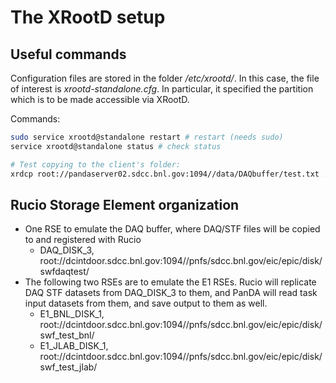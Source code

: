 # The XRootD setup

## Useful commands

Configuration files are stored in the folder _/etc/xrootd/_. In this case, the file of interest is _xrootd-standalone.cfg_.
In particular, it specified the partition which is to be made accessible via XRootD.

Commands:

```bash
sudo service xrootd@standalone restart # restart (needs sudo)
service xrootd@standalone status # check status

# Test copying to the client's folder:
xrdcp root://pandaserver02.sdcc.bnl.gov:1094//data/DAQbuffer/test.txt .
```

## Rucio Storage Element organization

* One RSE to emulate the DAQ buffer, where DAQ/STF files will be copied to and registered with Rucio
   * DAQ_DISK_3, root://dcintdoor.sdcc.bnl.gov:1094//pnfs/sdcc.bnl.gov/eic/epic/disk/swfdaqtest/
* The following two RSEs are to emulate  the E1 RSEs. Rucio will replicate DAQ STF datasets from DAQ_DISK_3 to them,
and PanDA will read task input datasets from them, and save output to them as well.  
   * E1_BNL_DISK_1, root://dcintdoor.sdcc.bnl.gov:1094//pnfs/sdcc.bnl.gov/eic/epic/disk/swf_test_bnl/
   * E1_JLAB_DISK_1, root://dcintdoor.sdcc.bnl.gov:1094//pnfs/sdcc.bnl.gov/eic/epic/disk/swf_test_jlab/
   
